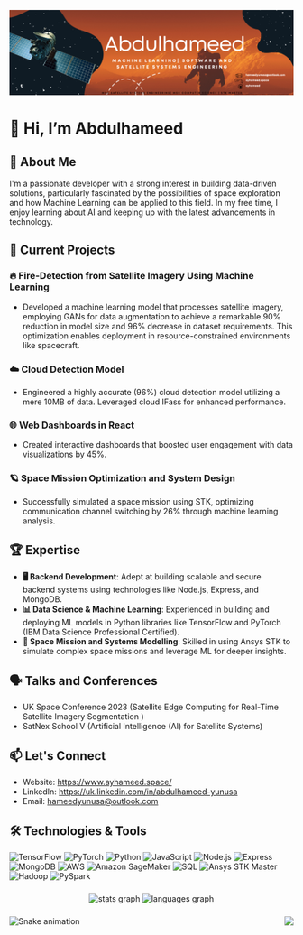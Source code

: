 ![banner](banner.png)

# 👋 Hi, I’m Abdulhameed

## 👤  About Me
I'm a passionate developer with a strong interest in building data-driven solutions, particularly fascinated by the possibilities of space exploration and how Machine Learning can be applied to this field. In my free time, I enjoy learning about AI and keeping up with the latest advancements in technology.

## 🚧 Current Projects
### 🔥 Fire-Detection from Satellite Imagery Using Machine Learning
- Developed a machine learning model that processes satellite imagery, employing GANs for data augmentation to achieve a remarkable 90% reduction in model size and 96% decrease in dataset requirements. This optimization enables deployment in resource-constrained environments like spacecraft.
  
### ☁️ Cloud Detection Model
- Engineered a highly accurate (96%) cloud detection model utilizing a mere 10MB of data. Leveraged cloud IFass for enhanced performance.

### 🌐 Web Dashboards in React
- Created interactive dashboards that boosted user engagement with data visualizations by 45%.
  
### 🪐 Space Mission Optimization and System Design
- Successfully simulated a space mission using STK, optimizing communication channel switching by 26% through machine learning analysis.

## 🏆 Expertise
- **🖥️ Backend Development**: Adept at building scalable and secure backend systems using technologies like Node.js, Express, and MongoDB.
- **📊 Data Science & Machine Learning**: Experienced in building and deploying ML models in Python libraries like TensorFlow and PyTorch (IBM Data Science Professional Certified).
- **🚀 Space Mission and Systems Modelling**: Skilled in using Ansys STK to simulate complex space missions and leverage ML for deeper insights.

## 🗣️  Talks and Conferences 
- UK Space Conference 2023 (Satellite Edge Computing for Real-Time Satellite Imagery Segmentation )
- SatNex School V (Artificial Intelligence (AI) for Satellite Systems)

## 📫 Let's Connect
- Website: https://www.ayhameed.space/
- LinkedIn: https://uk.linkedin.com/in/abdulhameed-yunusa
- Email: hameedyunusa@outlook.com


## 🛠️ Technologies & Tools
![TensorFlow](https://img.shields.io/badge/TensorFlow-%23FF6F00.svg?style=for-the-badge&logo=TensorFlow&logoColor=white)
![PyTorch](https://img.shields.io/badge/PyTorch-%23EE4C2C.svg?style=for-the-badge&logo=PyTorch&logoColor=white)
![Python](https://img.shields.io/badge/Python-%233776AB.svg?style=for-the-badge&logo=Python&logoColor=white)
![JavaScript](https://img.shields.io/badge/JavaScript-%23F7DF1E.svg?style=for-the-badge&logo=JavaScript&logoColor=black)
![Node.js](https://img.shields.io/badge/Node.js-%23339933.svg?style=for-the-badge&logo=Node.js&logoColor=white)
![Express](https://img.shields.io/badge/Express-%23000000.svg?style=for-the-badge&logo=Express&logoColor=white)
![MongoDB](https://img.shields.io/badge/MongoDB-%2347A248.svg?style=for-the-badge&logo=MongoDB&logoColor=white)
![AWS](https://img.shields.io/badge/AWS-%23FF9900.svg?style=for-the-badge&logo=Amazon-AWS&logoColor=white)
![Amazon SageMaker](https://img.shields.io/badge/Amazon%20SageMaker-%230072A3.svg?style=for-the-badge&logo=Amazon-SageMaker&logoColor=white)
![SQL](https://img.shields.io/badge/SQL-%234479A1.svg?style=for-the-badge&logo=MySQL&logoColor=white)
![Ansys STK Master](https://img.shields.io/badge/Ansys%20STK-%23FFCC33.svg?style=for-the-badge&logo=ansys&logoColor=black)
![Hadoop](https://img.shields.io/badge/Hadoop-%2322CC3E.svg?style=for-the-badge&logo=apache-hadoop&logoColor=white)
![PySpark](https://img.shields.io/badge/PySpark-%23E25A1C.svg?style=for-the-badge&logo=apache-spark&logoColor=white)


###

<div align="center">
  <img src="https://github-readme-stats.vercel.app/api?username=ayhameed&hide_title=false&hide_rank=false&show_icons=true&include_all_commits=true&count_private=true&disable_animations=false&theme=dracula&locale=en&hide_border=false" height="150" alt="stats graph"  />
  <img src="https://github-readme-stats.vercel.app/api/top-langs?username=ayhameed&locale=en&hide_title=false&layout=compact&card_width=320&langs_count=5&theme=dracula&hide_border=false" height="150" alt="languages graph"  />
</div>

###

<img align="right" height="150" src="https://i.imgflip.com/65efzo.gif"  />

<img src="https://raw.githubusercontent.com/maurodesouza/maurodesouza/output/snake.svg" alt="Snake animation" />

<!---
ayhameed/ayhameed is a ✨ special ✨ repository because its `README.md` (this file) appears on your GitHub profile.
You can click the Preview link to take a look at your changes.
--->
